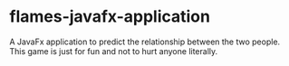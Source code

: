 # flames-javafx-application
A JavaFx application to predict the relationship between the two people. This game is just for fun and not to hurt anyone literally.
